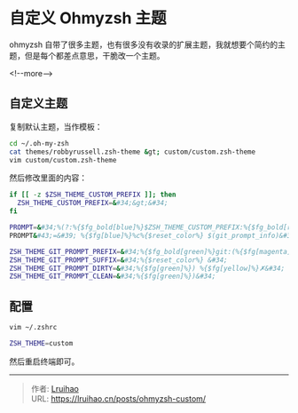 # 自定义 Ohmyzsh 主题


ohmyzsh 自带了很多主题，也有很多没有收录的扩展主题，我就想要个简约的主题，但是每个都差点意思，干脆改一个主题。

&lt;!--more--&gt;

## 自定义主题

复制默认主题，当作模板：

```bash
cd ~/.oh-my-zsh
cat themes/robbyrussell.zsh-theme &gt; custom/custom.zsh-theme
vim custom/custom.zsh-theme
```

然后修改里面的内容：

```bash
if [[ -z $ZSH_THEME_CUSTOM_PREFIX ]]; then
  ZSH_THEME_CUSTOM_PREFIX=&#34;&gt;&#34;
fi

PROMPT=&#34;%(?:%{$fg_bold[blue]%}$ZSH_THEME_CUSTOM_PREFIX:%{$fg_bold[red]%}$ZSH_THEME_CUSTOM_PREFIX)&#34;
PROMPT&#43;=&#39; %{$fg[blue]%}%c%{$reset_color%} $(git_prompt_info)&#39;

ZSH_THEME_GIT_PROMPT_PREFIX=&#34;%{$fg_bold[green]%}git:(%{$fg[magenta]%}&#34;
ZSH_THEME_GIT_PROMPT_SUFFIX=&#34;%{$reset_color%} &#34;
ZSH_THEME_GIT_PROMPT_DIRTY=&#34;%{$fg[green]%}) %{$fg[yellow]%}✗&#34;
ZSH_THEME_GIT_PROMPT_CLEAN=&#34;%{$fg[green]%})&#34;
```

## 配置

```bash
vim ~/.zshrc
```

```bash
ZSH_THEME=custom
```

然后重启终端即可。


---

> 作者: [Lruihao](https://github.com/Lruihao)  
> URL: https://lruihao.cn/posts/ohmyzsh-custom/  

